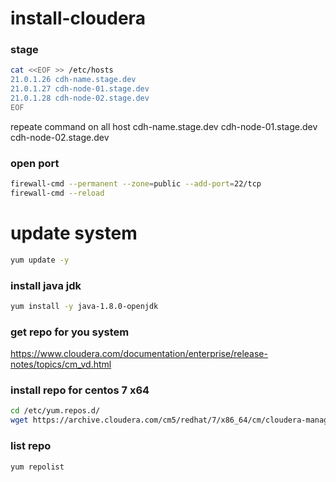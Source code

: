 # install-cloudera





### stage
```bash
cat <<EOF >> /etc/hosts
21.0.1.26 cdh-name.stage.dev
21.0.1.27 cdh-node-01.stage.dev
21.0.1.28 cdh-node-02.stage.dev
EOF
```
repeate command on all host 
cdh-name.stage.dev
cdh-node-01.stage.dev
cdh-node-02.stage.dev


### open port
```bash
firewall-cmd --permanent --zone=public --add-port=22/tcp
firewall-cmd --reload
```

# update system
```bash
yum update -y
```
### install java jdk
```bash
yum install -y java-1.8.0-openjdk
```

### get repo for you system
https://www.cloudera.com/documentation/enterprise/release-notes/topics/cm_vd.html


### install repo for centos 7 x64
```bash
cd /etc/yum.repos.d/
wget https://archive.cloudera.com/cm5/redhat/7/x86_64/cm/cloudera-manager.repo
```

### list repo
```bash
yum repolist
```

